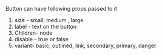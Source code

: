 Button can have following props passed to it 
1. size - small, medium , large
2. label - text on the button
3. Children- node
4. disable - true or false
5. variant- basic, outlined, link, secondary, primary, danger